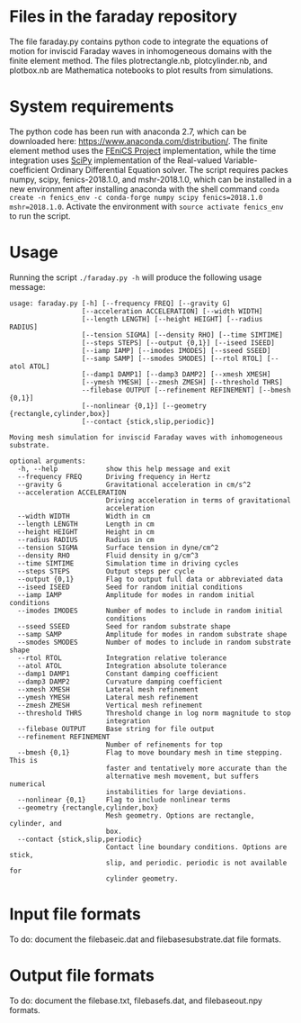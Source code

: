 # Files in the faraday repository
The file faraday.py contains python code to integrate the equations of motion for inviscid Faraday waves in inhomogeneous domains with the finite element method. The files plotrectangle.nb, plotcylinder.nb, and plotbox.nb are Mathematica notebooks to plot results from simulations.

# System requirements
The python code has been run with anaconda 2.7, which can be downloaded here: https://www.anaconda.com/distribution/.  The finite element method uses the [FEniCS Project](https://fenicsproject.org/) implementation, while the time integration uses [SciPy](https://docs.scipy.org/doc/scipy/reference/generated/scipy.integrate.ode.html) implementation of the Real-valued Variable-coefficient Ordinary Differential Equation solver. The script requires packes numpy, scipy, fenics-2018.1.0, and mshr-2018.1.0, which can be installed in a new environment after installing anaconda with the shell command `conda create -n fenics_env -c conda-forge numpy scipy fenics=2018.1.0 mshr=2018.1.0`.  Activate the environment with `source activate fenics_env` to run the script.

# Usage
Running the script `./faraday.py -h` will produce the following usage message:

```
usage: faraday.py [-h] [--frequency FREQ] [--gravity G]  
                  [--acceleration ACCELERATION] [--width WIDTH]  
                  [--length LENGTH] [--height HEIGHT] [--radius RADIUS]  
                  [--tension SIGMA] [--density RHO] [--time SIMTIME]  
                  [--steps STEPS] [--output {0,1}] [--iseed ISEED]  
                  [--iamp IAMP] [--imodes IMODES] [--sseed SSEED]  
                  [--samp SAMP] [--smodes SMODES] [--rtol RTOL] [--atol ATOL]  
                  [--damp1 DAMP1] [--damp3 DAMP2] [--xmesh XMESH]  
                  [--ymesh YMESH] [--zmesh ZMESH] [--threshold THRS]  
                  --filebase OUTPUT [--refinement REFINEMENT] [--bmesh {0,1}]  
                  [--nonlinear {0,1}] [--geometry {rectangle,cylinder,box}]  
                  [--contact {stick,slip,periodic}]  

Moving mesh simulation for inviscid Faraday waves with inhomogeneous  
substrate.

optional arguments:
  -h, --help            show this help message and exit
  --frequency FREQ      Driving frequency in Hertz
  --gravity G           Gravitational acceleration in cm/s^2
  --acceleration ACCELERATION
                        Driving acceleration in terms of gravitational
                        acceleration
  --width WIDTH         Width in cm
  --length LENGTH       Length in cm
  --height HEIGHT       Height in cm
  --radius RADIUS       Radius in cm
  --tension SIGMA       Surface tension in dyne/cm^2
  --density RHO         Fluid density in g/cm^3
  --time SIMTIME        Simulation time in driving cycles
  --steps STEPS         Output steps per cycle
  --output {0,1}        Flag to output full data or abbreviated data
  --iseed ISEED         Seed for random initial conditions
  --iamp IAMP           Amplitude for modes in random initial conditions
  --imodes IMODES       Number of modes to include in random initial
                        conditions
  --sseed SSEED         Seed for random substrate shape
  --samp SAMP           Amplitude for modes in random substrate shape
  --smodes SMODES       Number of modes to include in random substrate shape
  --rtol RTOL           Integration relative tolerance
  --atol ATOL           Integration absolute tolerance
  --damp1 DAMP1         Constant damping coefficient
  --damp3 DAMP2         Curvature damping coefficient
  --xmesh XMESH         Lateral mesh refinement
  --ymesh YMESH         Lateral mesh refinement
  --zmesh ZMESH         Vertical mesh refinement
  --threshold THRS      Threshold change in log norm magnitude to stop
                        integration
  --filebase OUTPUT     Base string for file output
  --refinement REFINEMENT
                        Number of refinements for top
  --bmesh {0,1}         Flag to move boundary mesh in time stepping. This is
                        faster and tentatively more accurate than the
                        alternative mesh movement, but suffers numerical
                        instabilities for large deviations.
  --nonlinear {0,1}     Flag to include nonlinear terms
  --geometry {rectangle,cylinder,box}
                        Mesh geometry. Options are rectangle, cylinder, and
                        box.
  --contact {stick,slip,periodic}
                        Contact line boundary conditions. Options are stick,
                        slip, and periodic. periodic is not available for
                        cylinder geometry.
```

# Input file formats
To do: document the filebaseic.dat and filebasesubstrate.dat file formats.

# Output file formats
To do: document the filebase.txt, filebasefs.dat, and filebaseout.npy formats.


